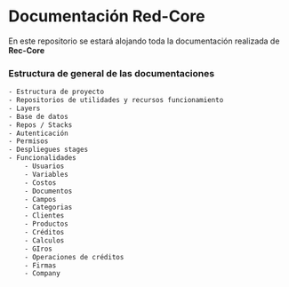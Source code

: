 # Documentación  Red-Core

En este repositorio se estará alojando toda la documentación realizada de **Rec-Core**

### Estructura de general de las documentaciones

```txt
- Estructura de proyecto
- Repositorios de utilidades y recursos funcionamiento
- Layers
- Base de datos
- Repos / Stacks
- Autenticación
- Permisos
- Despliegues stages
- Funcionalidades
    - Usuarios
    - Variables
    - Costos
    - Documentos
    - Campos
    - Categorias
    - Clientes
    - Productos
    - Créditos
    - Calculos
    - GIros
    - Operaciones de créditos
    - Firmas
    - Company 


```
